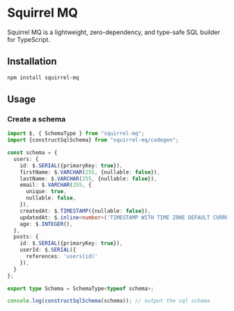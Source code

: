 # Squirrel MQ

Squirrel MQ is a lightweight, zero-dependency, and type-safe SQL builder for TypeScript.

## Installation

```bash
npm install squirrel-mq
```

## Usage

### Create a schema

```ts
import $, { SchemaType } from "squirrel-mq";
import {constructSqlSchema} from "squirrel-mq/codegen";

const schema = {
  users: {
    id: $.SERIAL({primaryKey: true}),
    firstName: $.VARCHAR(255, {nullable: false}),
    lastName: $.VARCHAR(255, {nullable: false}),
    email: $.VARCHAR(255, {
      unique: true,
      nullable: false,
    }),
    createdAt: $.TIMESTAMP({nullable: false}),
    updatedAt: $.inline<number>('TIMESTAMP WITH TIME ZONE DEFAULT CURRENT_TIMESTAMP'),
    age: $.INTEGER(),
  },
  posts: {
    id: $.SERIAL({primaryKey: true}),
    userId: $.SERIAL({
      references: 'users(id)'
    }),
  }
};

export type Schema = SchemaType<typeof schema>;

console.log(constructSqlSchema(schema)); // output the sql schema 
```